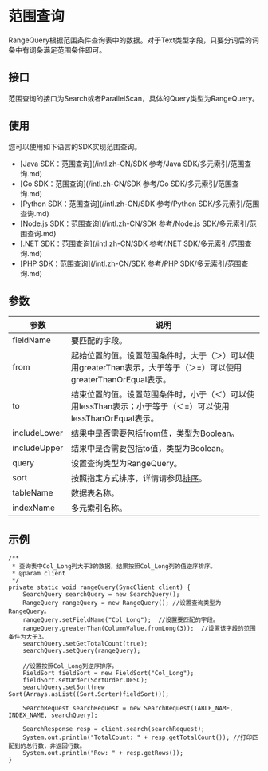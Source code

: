 # 范围查询

RangeQuery根据范围条件查询表中的数据。对于Text类型字段，只要分词后的词条中有词条满足范围条件即可。

## 接口

范围查询的接口为Search或者ParallelScan，具体的Query类型为RangeQuery。

## 使用

您可以使用如下语言的SDK实现范围查询。

-   [Java SDK：范围查询](/intl.zh-CN/SDK 参考/Java SDK/多元索引/范围查询.md)
-   [Go SDK：范围查询](/intl.zh-CN/SDK 参考/Go SDK/多元索引/范围查询.md)
-   [Python SDK：范围查询](/intl.zh-CN/SDK 参考/Python SDK/多元索引/范围查询.md)
-   [Node.js SDK：范围查询](/intl.zh-CN/SDK 参考/Node.js SDK/多元索引/范围查询.md)
-   [.NET SDK：范围查询](/intl.zh-CN/SDK 参考/.NET SDK/多元索引/范围查询.md)
-   [PHP SDK：范围查询](/intl.zh-CN/SDK 参考/PHP SDK/多元索引/范围查询.md)

## 参数

|参数|说明|
|--|--|
|fieldName|要匹配的字段。|
|from|起始位置的值。设置范围条件时，大于（＞）可以使用greaterThan表示，大于等于（＞=）可以使用greaterThanOrEqual表示。 |
|to|结束位置的值。设置范围条件时，小于（＜）可以使用lessThan表示；小于等于（＜=）可以使用lessThanOrEqual表示。 |
|includeLower|结果中是否需要包括from值，类型为Boolean。|
|includeUpper|结果中是否需要包括to值，类型为Boolean。|
|query|设置查询类型为RangeQuery。|
|sort|按照指定方式排序，详情请参见[排序](/intl.zh-CN/功能介绍/多元索引/使用多元索引/排序.md)。|
|tableName|数据表名称。|
|indexName|多元索引名称。|

## 示例

```
/**
 * 查询表中Col_Long列大于3的数据，结果按照Col_Long列的值逆序排序。
 * @param client
 */
private static void rangeQuery(SyncClient client) {
    SearchQuery searchQuery = new SearchQuery();
    RangeQuery rangeQuery = new RangeQuery(); //设置查询类型为RangeQuery。
    rangeQuery.setFieldName("Col_Long");  //设置要匹配的字段。
    rangeQuery.greaterThan(ColumnValue.fromLong(3));  //设置该字段的范围条件为大于3。
    searchQuery.setGetTotalCount(true);
    searchQuery.setQuery(rangeQuery);

    //设置按照Col_Long列逆序排序。
    FieldSort fieldSort = new FieldSort("Col_Long");
    fieldSort.setOrder(SortOrder.DESC);
    searchQuery.setSort(new Sort(Arrays.asList((Sort.Sorter)fieldSort)));

    SearchRequest searchRequest = new SearchRequest(TABLE_NAME, INDEX_NAME, searchQuery);

    SearchResponse resp = client.search(searchRequest);
    System.out.println("TotalCount: " + resp.getTotalCount()); //打印匹配到的总行数，非返回行数。
    System.out.println("Row: " + resp.getRows());
}
```

